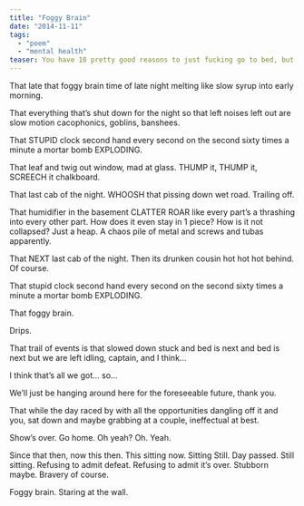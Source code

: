 ```yaml
---
title: "Foggy Brain"
date: "2014-11-11"
tags: 
  - "poem"
  - "mental health"
teaser: You have 18 pretty good reasons to just fucking go to bed, but none is quite the right balance of insightful, pragmatic and poetic.
---
```


That late that foggy brain time of late night melting like slow syrup into early morning.

That everything that’s shut down for the night so that left noises left out are slow motion cacophonics, goblins, banshees.

That STUPID clock second hand every second on the second sixty times a minute a mortar bomb EXPLODING.

That leaf and twig out window, mad at glass. THUMP it, THUMP it, SCREECH it chalkboard.

That last cab of the night. WHOOSH that pissing down wet road. Trailing off.

That humidifier in the basement CLATTER ROAR like every part’s a thrashing into every other part. How does it even stay in 1 piece? How is it not collapsed? Just a heap. A chaos pile of metal and screws and tubas apparently.

That NEXT last cab of the night. Then its drunken cousin hot hot hot behind. Of course.

That stupid clock second hand every second on the second sixty times a minute a mortar bomb EXPLODING.

That foggy brain.

Drips.

That trail of events is that slowed down stuck and bed is next and bed is next but we are left idling, captain, and I think…

I think that’s all we got… so…

We’ll just be hanging around here for the foreseeable future, thank you.

That while the day raced by with all the opportunities dangling off it and you, sat down and maybe grabbing at a couple, ineffectual at best.

Show’s over. Go home.
Oh yeah? Oh. Yeah.

Since that then, now this then.
This sitting now.
Sitting Still.
Day passed.
Still sitting.
Refusing to admit defeat.
Refusing to admit it’s over.
Stubborn maybe.
Bravery of course.

Foggy brain.
Staring at the wall.